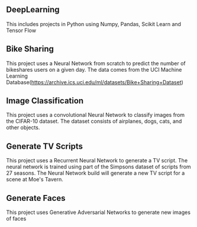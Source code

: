 ## DeepLearning
This includes projects in Python using Numpy, Pandas, Scikit Learn and Tensor Flow

## Bike Sharing
This project uses a Neural Network from scratch to predict the number of bikeshares users on a given day. The data comes from the UCI Machine Learning Database(https://archive.ics.uci.edu/ml/datasets/Bike+Sharing+Dataset)

## Image Classification
This project uses a convolutional Neural Network to classify images from the CIFAR-10 dataset. The dataset consists of airplanes, dogs, cats, and other objects.   

## Generate TV Scripts
This project uses a Recurrent Neural Network to generate a TV script. The neural network is trained  using part of the Simpsons dataset of scripts from 27 seasons. The Neural Network  build will generate a new TV script for a scene at Moe's Tavern.

## Generate Faces
This project uses Generative Adversarial Networks to generate new images of faces
